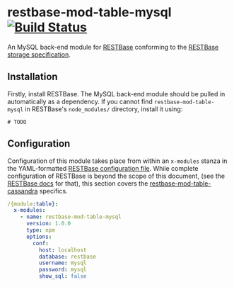 # restbase-mod-table-mysql [![Build Status](https://travis-ci.com/femiwiki/restbase-mod-table-mysql.svg?branch=master)](https://travis-ci.com/femiwiki/restbase-mod-table-mysql)

An MySQL back-end module for [RESTBase](https://github.com/wikimedia/restbase)
conforming to the [RESTBase storage
specification](https://github.com/wikimedia/restbase-mod-table-spec).

## Installation

Firstly, install RESTBase. The MySQL back-end module should be pulled in
automatically as a dependency. If you cannot find `restbase-mod-table-mysql` in
RESTBase's `node_modules/` directory, install it using:

```
# TODO
```

## Configuration
Configuration of this module takes place from within an `x-modules` stanza in the YAML-formatted
[RESTBase configuration file](https://github.com/wikimedia/restbase/blob/master/config.example.wikimedia.yaml).
While complete configuration of RESTBase is beyond the scope of this document, (see the
[RESTBase docs](https://github.com/wikimedia/restbase) for that), this section covers the
[restbase-mod-table-cassandra](https://github.com/wikimedia/restbase-mod-table-cassandra) specifics.

```yaml
/{module:table}:
  x-modules:
    - name: restbase-mod-table-mysql
      version: 1.0.0
      type: npm
      options:
        conf:
          host: localhost
          database: restbase
          username: mysql
          password: mysql
          show_sql: false
```
